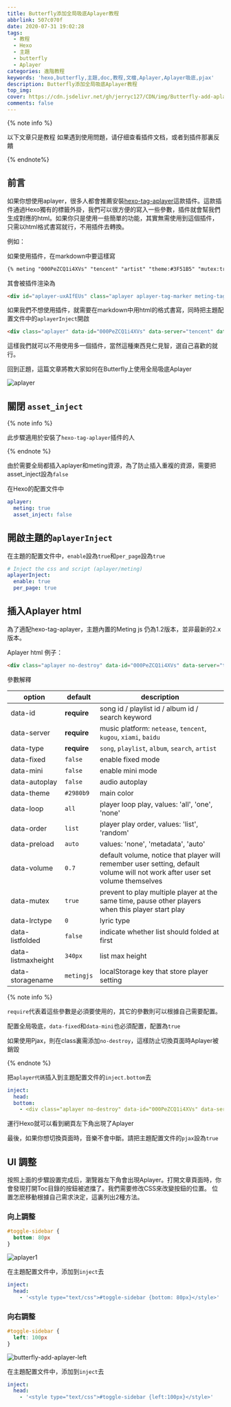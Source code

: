 ```yaml
---
title: Butterfly添加全局吸底Aplayer教程
abbrlink: 507c070f
date: 2020-07-31 19:02:28
tags:
  - 教程
  - Hexo
  - 主題
  - butterfly
  - Aplayer
categories: 進階教程
keywords: 'hexo,butterfly,主題,doc,教程,文檔,Aplayer,Aplayer吸底,pjax'
description: Butterfly添加全局吸底Aplayer教程
top_img:
cover: https://cdn.jsdelivr.net/gh/jerryc127/CDN/img/Butterfly-add-aplayer-cover.png
comments: false
---
```


{% note info %}

以下文章只是教程
如果遇到使用問題，请仔细查看插件文档，或者到插件那裏反饋

{% endnote%}
## 前言

如果你想使用aplayer，很多人都會推薦安裝[hexo-tag-aplayer](https://github.com/MoePlayer/hexo-tag-aplayer)這款插件。這款插件通過Hexo獨有的標籤外掛，我們可以很方便的寫入一些參數，插件就會幫我們生成對應的html。如果你只是使用一些簡單的功能，其實無需使用到這個插件，只需以html格式書寫就行，不用插件去轉換。

例如：

如果使用插件，在markdown中要這樣寫

```markdown
{% meting "000PeZCQ1i4XVs" "tencent" "artist" "theme:#3F51B5" "mutex:true" "preload:auto" %}
```

其會被插件渲染為

```html
<div id="aplayer-uxAIfEUs" class="aplayer aplayer-tag-marker meting-tag-marker" data-id="000PeZCQ1i4XVs" data-server="tencent" data-type="artist" data-mode="circulation" data-autoplay="false" data-mutex="true" data-listmaxheight="340px" data-preload="auto" data-theme="#3F51B5"></div>
```

如果我們不想使用插件，就需要在markdown中用html的格式書寫，同時把主題配置文件中的`aplayerInject`開啟

```markdown
<div class="aplayer" data-id="000PeZCQ1i4XVs" data-server="tencent" data-type="artist" data-mutex="true" data-preload="auto" data-theme="#3F51B5"></div>
```

這樣我們就可以不用使用多一個插件，當然這種東西見仁見智，選自己喜歡的就行。

回到正題，這篇文章將教大家如何在Butterfly上使用全局吸底Aplayer

![aplayer](https://cdn.jsdelivr.net/gh/jerryc127/CDN/img/butterfly-aplayer-xidi.gif)

## 關閉 `asset_inject`

{% note info %}

此步驟適用於安裝了`hexo-tag-aplayer`插件的人

{% endnote %}



由於需要全局都插入aplayer和meting資源，為了防止插入重複的資源，需要把asset_inject設為`false`

在Hexo的配置文件中

```yaml
aplayer:
  meting: true
  asset_inject: false
```

## 開啟主題的`aplayerInject`

在主題的配置文件中，`enable`設為`true`和`per_page`設為`true`

```yaml
# Inject the css and script (aplayer/meting)
aplayerInject:
  enable: true
  per_page: true
```

## 插入Aplayer html

為了適配hexo-tag-aplayer，主題內置的Meting js 仍為1.2版本，並非最新的2.x版本。

Aplayer html 例子：

```markdown
<div class="aplayer no-destroy" data-id="000PeZCQ1i4XVs" data-server="tencent" data-type="artist" data-fixed="true" data-mini="true" data-listFolded="false" data-order="random" data-preload="none" data-autoplay="true" muted></div>
```

參數解釋

| option             | default     | description                                                                                                                  |
| ------------------ | ----------- | ---------------------------------------------------------------------------------------------------------------------------- |
| data-id            | **require** | song id / playlist id / album id / search keyword                                                                            |
| data-server        | **require** | music platform: `netease`, `tencent`, `kugou`, `xiami`, `baidu`                                                              |
| data-type          | **require** | `song`, `playlist`, `album`, `search`, `artist`                                                                              |
| data-fixed         | `false`     | enable fixed mode                                                                                                            |
| data-mini          | `false`     | enable mini mode                                                                                                             |
| data-autoplay      | `false`     | audio autoplay                                                                                                               |
| data-theme         | `#2980b9`   | main color                                                                                                                   |
| data-loop          | `all`       | player loop play, values: 'all', 'one', 'none'                                                                               |
| data-order         | `list`      | player play order, values: 'list', 'random'                                                                                  |
| data-preload       | `auto`      | values: 'none', 'metadata', 'auto'                                                                                           |
| data-volume        | `0.7`       | default volume, notice that player will remember user setting, default volume will not work after user set volume themselves |
| data-mutex         | `true`      | prevent to play multiple player at the same time, pause other players when this player start play                            |
| data-lrctype       | `0`         | lyric type                                                                                                                   |
| data-listfolded    | `false`     | indicate whether list should folded at first                                                                                 |
| data-listmaxheight | `340px`     | list max height                                                                                                              |
| data-storagename   | `metingjs`  | localStorage key that store player setting                                                                                   |

{% note info %}

`require`代表着這些參數是必須要使用的，其它的參數則可以根據自己需要配置。

配置全局吸底，`data-fixed`和`data-mini`也必須配置，配置為`true`

如果使用Pjax，則在class裏需添加`no-destroy`，這樣防止切換頁面時Aplayer被銷毀

{% endnote %}

把`aplayer代碼`插入到主題配置文件的`inject.bottom`去

```yaml
inject:
  head:
  bottom:
    - <div class="aplayer no-destroy" data-id="000PeZCQ1i4XVs" data-server="tencent" data-type="artist" data-fixed="true" data-mini="true" data-listFolded="false" data-order="random" data-preload="none" data-autoplay="true" muted></div>
```

運行Hexo就可以看到網頁左下角出現了Aplayer

最後，如果你想切換頁面時，音樂不會中斷。請把主題配置文件的`pjax`設為`true`

## UI 調整

按照上面的步驟設置完成后，瀏覽器左下角會出現Aplayer。打開文章頁面時，你會發現打開Toc目錄的按鈕被遮擋了。我們需要修改CSS來改變按鈕的位置。
位置怎麽移動根據自己需求決定，這裏列出2種方法。

### 向上調整

```css
#toggle-sidebar {
  bottom: 80px
}
```

![aplayer1](https://cdn.jsdelivr.net/gh/jerryc127/CDN/img/butterfly-add-aplayer-css-bottom.gif)

在主題配置文件中，添加到`inject`去

```yaml
inject:
  head:
    - '<style type="text/css">#toggle-sidebar {bottom: 80px}</style>'
```

### 向右調整

```css
#toggle-sidebar {
  left: 100px
}
```

![butterfly-add-aplayer-left](https://cdn.jsdelivr.net/gh/jerryc127/CDN/img/butterfly-add-aplayer-left.gif)

在主題配置文件中，添加到`inject`去

```yaml
inject:
  head:
    - '<style type="text/css">#toggle-sidebar {left:100px}</style>'
```

